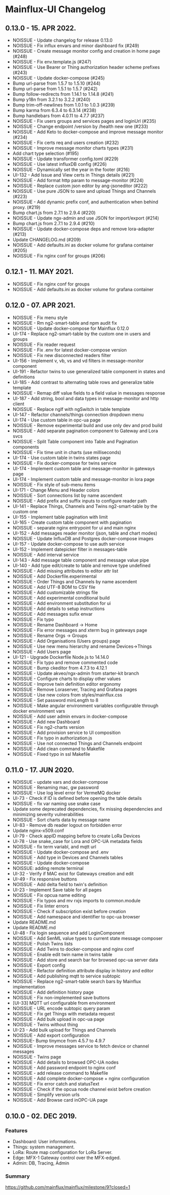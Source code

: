 # Mainflux-UI Changelog

## 0.13.0 - 15. APR 2022.

- NOISSUE - Update changelog for release 0.13.0
- NOISSUE - Fix influx envars and minor dashboard fix (#249)
- NOISSUE - Create message monitor config and creation in home page (#248)
- NOISSUE - Fix env.template.js (#247)
- NOISSUE - Use Bearer or Thing authorization header scheme prefixes (#243)
- NOISSUE - Update docker-compose (#245)
- Bump url-parse from 1.5.7 to 1.5.10 (#244)
- Bump url-parse from 1.5.1 to 1.5.7 (#242)
- Bump follow-redirects from 1.14.1 to 1.14.8 (#241)
- Bump y18n from 3.2.1 to 3.2.2 (#240)
- Bump trim-off-newlines from 1.0.1 to 1.0.3 (#239)
- Bump karma from 6.3.4 to 6.3.14 (#238)
- Bump handlebars from 4.0.11 to 4.7.7 (#237)
- NOISSUE - Fix users groups and services pages and loginUrl (#235)
- NOISSUE - Change endpoint  /version by /health new one (#233)
- NOISSUE - Add Keto to docker-compose and improve message monitor (#234)
- NOISSUE - Fix certs req and users creation (#232)
- NOISSUE - Improve message monitor charts types (#231)
- Add chart type selection (#195)
- NOISSUE - Update transformer config.toml (#229)
- NOISSUE - Use latest influxDB config (#226)
- NOISSUE - Dynamically set the year in the footer (#216)
- UI-132 - Add Issue and View certs in Things details (#221)
- NOISSUE - Add format http param to message-monitor (#224)
- NOISSUE - Replace custom json editor by ang-jsoneditor (#222)
- NOISSUE - Use pure JSON to save and upload Things and Channels (#223)
- NOISSUE - Add dynamic prefix conf, and authentication when behind proxy. (#219)
- Bump chart.js from 2.7.1 to 2.9.4 (#220)
- NOISSUE - Update ngx-admin and use JSON for import/export (#214)
- Bump chart.js from 2.7.1 to 2.9.4 (#210)
- NOISSUE - Update docker-compose deps and remove lora-adapter (#213)
- Update CHANGELOG.md (#209)
- NOISSUE - Add defaults.ini as docker volume for grafana container (#205)
- NOISSUE - Fix nginx conf for groups (#206)

## 0.12.1 - 11. MAY 2021.

- NOISSUE - Fix nginx conf for groups
- NOISSUE - Add defaults.ini as docker volume for grafana container

## 0.12.0 - 07. APR 2021.

- NOISSUE - Fix menu style
- NOISSUE - Rm ng2-smart-table and npm audit fix
- NOISSUE - Update docker-compose for Mainflux 0.12.0
- UI-174 - Replace ng2-smart-table by the custom one in users and groups
- NOISSUE - Fix reader request
- NOISSUE - Fix .env for latest docker-compose version
- NOISSUE - Fix new disconnected readers filter
- UI-156 - Implement v, vb, vs and vd filters in message-monitor component
- UI-191 - Refactor twins to use generalized table component in states and definitions
- UI-185 - Add contrast to alternating table rows and generalize table template
- NOISSUE - Remap diff value fields to a field value in messages response
- UI-187 - Add string, bool and data types in message-monitor and http client
- NOISSUE - Replace ngIf with ngSwitch in table template
- UI-147 - Refactor channels/things connection dropdown menu
- UI-174 - Use custom table in opc-ua page
- NOISSUE - Remove experimental build and use only dev and prod build
- NOISSUE - Add separate pagination component to Gateway and Lora svcs
- NOISSUE - Split Table component into Table and Pagination components
- NOISSUE - Fix time unit in charts (use milliseconds)
- UI-174 - Use custom table in twins states page
- NOISSUE - Fix docker-compose for twins service
- UI-174 - Implement custom table and message-monitor in gateways page
- UI-174 - Implement custom table and message-monitor in lora page
- NOISSUE - Fix style of sub-menu items
- UI-171 - Change Menu and Header colors
- NOISSUE - Sort connections list by name ascendent
- NOISSUE - Add prefix and suffix inputs to configure reader path
- UI-141 - Replace Things, Channels and Twins ng2-smart-table by the custom one
- UI-155 - Implement table pagination with limit
- UI-165 - Create custom table component with pagination
- NOISSUE - separate nginx entrypoint for ui and main nginx
- UI-152 - Add messages reader monitor (json, table and chart modes)
- NOISSUE - Update InfluxDB and Postgres docker-compose images
- UI-157 - Update docker-compose to use auth service
- UI-152 - Implement datepicker filter in messages-table
- NOISSUE - Add interval service
- UI-143 - Add message table component and message value pipe
- UI-140 - Add type edit/create to table and remove type undefined
- NOISSUE - Add missing attributes to editor attr list
- NOISSUE - Add Dockerfile.experimental
- NOISSUE - Order Things and Channels by name ascendent
- NOISSUE - Add UTF-8 BOM to CSV file
- NOISSUE - Add customizable strings file
- NOISSUE - Add experimental conditional build
- NOISSUE - Add environment substitution for ui
- NOISSUE - Add details to setup instructions
- NOISSUE - Add messages sufix envar
- NOISSUE - Fix typo
- NOISSUE - Rename Dashboard -> Home
- NOISSUE - Fix error messages and xterm bug in gateways page
- NOISSUE - Rename Orgs -> Groups
- NOISSUE - Add Organisations (Users groups) page
- NOISSUE - Use new menu hierarchy and rename Devices->Things
- NOISSUE - Add Users page
- UI-121 - Upgrade Dockerfile Node.js to 14.14.0
- NOISSUE - Fix typo and remove commented code
- NOISSUE - Bump ckeditor from 4.7.3 to 4.12.1
- NOISSUE - Update akveo/ngx-admin from starter-kit branch
- NOISSUE - Configure charts to display other values
- NOISSUE - Improve twin definition editor ergonomy
- NOISSUE - Remove Loraserver, Tracing and Grafana pages
- NOISSUE - Use new colors from styles/mainflux.css
- NOISSUE - Set password minLength to 8
- NOISSUE - Make angular environment variables configurable through docker environment vars
- NOISSUE - Add user admin envars in docker-compose
- NOISSUE - Add new Dashboard
- NOISSUE - Fix ng2-charts version
- NOISSUE - Add provision service to UI composition
- NOISSUE - Fix typo in authorization.js
- NOISSUE - Use not connected Things and Channels endpoint
- NOISSUE - Add clean command to Makefile
- NOISSUE - Fixed typo in ssl Makefile

## 0.11.0 - 17. JUN 2020.

- NOISSUE - update vars and docker-compose
- NOISSUE - Renaming mac, gw password
- NOISSUE - Use log level error for VermeMQ docker
- UI-73 - Check if ID is defined before opening the table details
- NOISSUE - fix var naming use snake case
- Update some deprecated dependencies, fix missing dependencies and minimizing severity vulnerabilities
- NOISSUE - Sort charts data by message name
- UI-83 - Remove db reader logout on forbidden error
- Update nginx-x509.conf
- UI-79 - Check appID mapping before to create LoRa Devices
- UI-78 - Use snake_case for Lora and OPC-UA metadata fields
- NOISSUE - fix term variabl, and mqtt url
- NOISSUE - Update docker-compose and .env
- NOISSUE - Add type in Devices and Channels tables
- NOISSUE - Update docker-compose
- NOISSUE: adding remote terminal
- UI-32 - Verify if MAC exist for Gateways creation and edit
- UI-49 - Fix responsive buttons
- NOISSUE - Add delta field to twin's definition
- UI-23 - Implement Save table for all pages
- NOISSUE - Fix opcua name editing
- NOISSUE - Fix typos and mv rxjs imports to common.module
- NOISSUE - Fix linter errors
- NOISSUE - Check if subscription exist before creation
- NOISSUE - Add namespace and identifier to opc-ua browser
- Update README.md
- Update README.md
- UI-48 - Fix login sequence and add LoginComponent
- NOISSUE - Add SenML value types to current state message composer
- NOISSUE - Polish Twins lists
- NOISSUE - Add Twins to docker-compose and nginx conf
- NOISSUE - Enable edit twin name in twins table
- NOISSUE - Add store and search bar for browsed opc-ua server data
- NOISSUE - Export config
- NOISSUE - Refactor definition attribute display in history and editor
- NOISSUE - Add publishing mqtt to service subtopic
- NOISSUE - Replace ng2-smart-table search bars by Mainflux implementation
- NOISSUE - Add definition history page
- NOISSUE - Fix non-implemented save buttons
- [UI-33] MQTT url configurable from environment
- NOISSUE - URL encode subtopic query param
- NOISSUE - Fix get Things with metadata request
- NOISSUE - Add bulk upload in opc-ua page
- NOISSUE - Twins without thing
- UI-23 - Add bulk upload for Things and Channels
- NOISSUE - Add export configuration
- NOISSUE- Bump tinymce from 4.5.7 to 4.9.7
- NOISSUE - Improve messages service to fetch device or channel messages
- NOISSUE - Twins page
- NOISSUE - Add details to browsed OPC-UA nodes
- NOISSUE - Add password endpoint to nginx conf
- NOISSUE - add release command to Makefile
- NOISSUE - Add complete docker-compose + nginx configuration
- NOISSUE - Fix error catch and statusText
- NOISSUE - Check if the opcua node channel exist before creation
- NOISSUE - Simplify version urls
- NOISSUE - Add Browse card inOPC-UA page

## 0.10.0 - 02. DEC 2019.
### Features
- Dashboard: User informations.
- Things: system management.
- LoRa: Route map configuration for LoRa Server.
- Edge: MFX-1 Gateway control over the MFX-edged.
- Admin: DB, Tracing,  Admin


### Summary
https://github.com/mainflux/mainflux/milestone/9?closed=1

